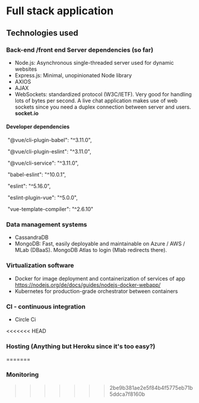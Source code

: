 # Full stack application

## Technologies used

### Back-end /front end Server dependencies (so far)

- Node.js: Asynchronous single-threaded server used for dynamic websites
- Express.js: Minimal, unopinionated Node library
- AXIOS
- AJAX
- WebSockets: standardized protocol (W3C/IETF). Very good for handling lots of bytes per second. A live chat application makes use of web sockets since you need a duplex connection between server and users. **socket.io**

#### Developer dependencies 

​    "@vue/cli-plugin-babel": "^3.11.0",

​    "@vue/cli-plugin-eslint": "^3.11.0",

​    "@vue/cli-service": "^3.11.0",

​    "babel-eslint": "^10.0.1",

​    "eslint": "^5.16.0",

​    "eslint-plugin-vue": "^5.0.0",

​    "vue-template-compiler": "^2.6.10"

### Data management systems

- CassandraDB
- MongoDB: Fast, easily deployable and maintainable on Azure / AWS / MLab (DBaaS). MongoDB Atlas to login (Mlab redirects there).

### Virtualization software

- Docker for image deployment and containerization of services of app
https://nodejs.org/de/docs/guides/nodejs-docker-webapp/
- Kubernetes for production-grade orchestrator between containers

### CI - continuous integration

- Circle Ci

<<<<<<< HEAD
### Hosting (Anything but Heroku since it's too easy?)
=======
### Monitoring
>>>>>>> 2be9b381ae2e5f84b4f5775eb71b5ddca7f8160b

